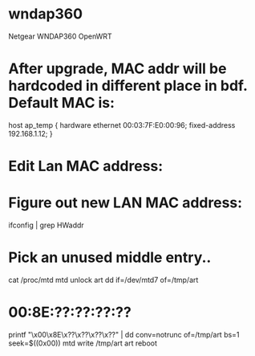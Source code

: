 # wndap360
Netgear WNDAP360 OpenWRT

# After upgrade, MAC addr will be hardcoded in different place in bdf. Default MAC is:
host ap_temp {
 hardware ethernet 00:03:7F:E0:00:96;
 fixed-address 192.168.1.12;
}

# Edit Lan MAC address:
# Figure out new LAN MAC address:
ifconfig | grep HWaddr
# Pick an unused middle entry..

cat /proc/mtd
mtd unlock art
dd if=/dev/mtd7 of=/tmp/art
# 00:8E:??:??:??:??
printf "\x00\x8E\x??\x??\x??\x??" | dd conv=notrunc of=/tmp/art bs=1 seek=$((0x00))
mtd write /tmp/art art
reboot
